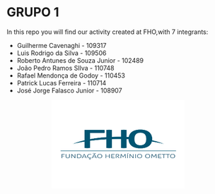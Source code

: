 # GRUPO 1
In this repo you will find our activity created at FHO,with 7 integrants:

<ul>
  <li>Guilherme Cavenaghi - 109317</li>
  <li>Luis Rodrigo da Silva - 109506</li>
  <li>Roberto Antunes de Souza Junior - 102489</li>
  <li>João Pedro Ramos SIlva - 110748</li> 
  <li>Rafael Mendonça de Godoy - 110453</li>
  <li>Patrick Lucas Ferreira - 110714</li> 
  <li>José Jorge Falasco Junior - 108907</li>
</ul>
  
<p align = "center">
<img width=300 height=200 src=https://github.com/Guilherme-del/Python/blob/master/Img/fho.png >
<p>
